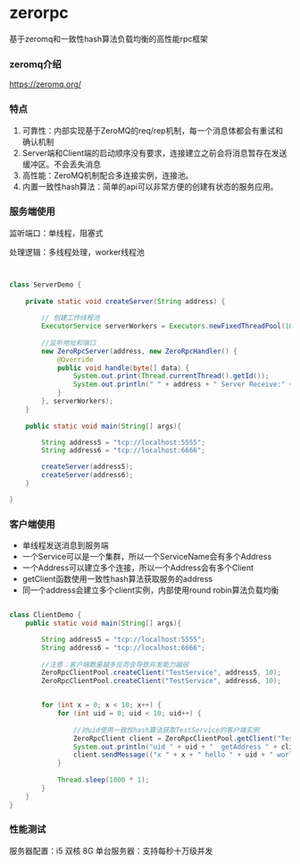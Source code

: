 # zerorpc
基于zeromq和一致性hash算法负载均衡的高性能rpc框架

### zeromq介绍

https://zeromq.org/

### 特点
1. 可靠性：内部实现基于ZeroMQ的req/rep机制，每一个消息体都会有重试和确认机制
2. Server端和Client端的启动顺序没有要求，连接建立之前会将消息暂存在发送缓冲区。不会丢失消息
3. 高性能：ZeroMQ机制配合多连接实例，连接池。
4. 内置一致性hash算法：简单的api可以非常方便的创建有状态的服务应用。

### 服务端使用

监听端口：单线程，阻塞式

处理逻辑：多线程处理，worker线程池

```java


class ServerDemo {
    
    private static void createServer(String address) {
        
        // 创建工作线程池
        ExecutorService serverWorkers = Executors.newFixedThreadPool(10);
        
        //监听地址和端口
        new ZeroRpcServer(address, new ZeroRpcHandler() {
            @Override
            public void handle(byte[] data) {
                System.out.print(Thread.currentThread().getId());
                System.out.println(" " + address + " Server Receive:" + new String(data));
            }
        }, serverWorkers);
    }
    
    public static void main(String[] args){

        String address5 = "tcp://localhost:5555";
        String address6 = "tcp://localhost:6666";

        createServer(address5);
        createServer(address6);
    }

}

```


### 客户端使用

* 单线程发送消息到服务端
* 一个Service可以是一个集群，所以一个ServiceName会有多个Address
* 一个Address可以建立多个连接，所以一个Address会有多个Client
* getClient函数使用一致性hash算法获取服务的address
* 同一个address会建立多个client实例，内部使用round robin算法负载均衡


```java

class ClientDemo {
    public static void main(String[] args){

        String address5 = "tcp://localhost:5555";
        String address6 = "tcp://localhost:6666";
        
        //注意：客户端数量越多反而会导致并发能力越弱
        ZeroRpcClientPool.createClient("TestService", address5, 10);
        ZeroRpcClientPool.createClient("TestService", address6, 10);


        for (int x = 0; x < 10; x++) {
            for (int uid = 0; uid < 10; uid++) {
                
                //对uid使用一致性hash算法获取TestService的客户端实例
                ZeroRpcClient client = ZeroRpcClientPool.getClient("TestService", "" + uid);
                System.out.println("uid " + uid + "  getAddress " + client.getAddress());
                client.sendMessage(("x " + x + " hello " + uid + " world ").getBytes(StandardCharsets.UTF_8));
            }
            
            Thread.sleep(1000 * 1);
        }  
    }
}


```

### 性能测试

服务器配置：i5 双核 8G
单台服务器：支持每秒十万级并发

